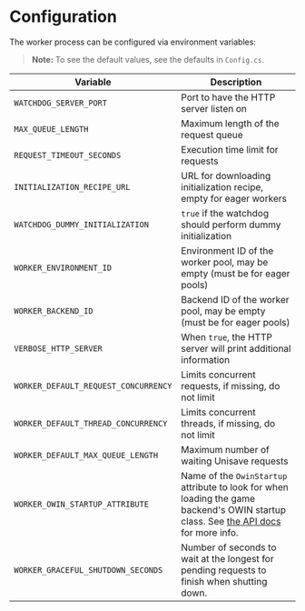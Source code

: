 # Configuration

The worker process can be configured via environment variables:

> **Note:** To see the default values, see the defaults in `Config.cs`.

| Variable                         | Description |
|----------------------------------|-------------|
| `WATCHDOG_SERVER_PORT`           | Port to have the HTTP server listen on |
| `MAX_QUEUE_LENGTH`               | Maximum length of the request queue |
| `REQUEST_TIMEOUT_SECONDS`        | Execution time limit for requests |
| `INITIALIZATION_RECIPE_URL`      | URL for downloading initialization recipe, empty for eager workers |
| `WATCHDOG_DUMMY_INITIALIZATION`  | `true` if the watchdog should perform dummy initialization |
| `WORKER_ENVIRONMENT_ID`          | Environment ID of the worker pool, may be empty (must be for eager pools) |
| `WORKER_BACKEND_ID`              | Backend ID of the worker pool, may be empty (must be for eager pools) |
| `VERBOSE_HTTP_SERVER`            | When `true`, the HTTP server will print additional information |
| `WORKER_DEFAULT_REQUEST_CONCURRENCY` | Limits concurrent requests, if missing, do not limit |
| `WORKER_DEFAULT_THREAD_CONCURRENCY` | Limits concurrent threads, if missing, do not limit |
| `WORKER_DEFAULT_MAX_QUEUE_LENGTH` | Maximum number of waiting Unisave requests |
| `WORKER_OWIN_STARTUP_ATTRIBUTE`  | Name of the `OwinStartup` attribute to look for when loading the game backend's OWIN startup class. See [the API docs](api-game-backend.md) for more info. |
| `WORKER_GRACEFUL_SHUTDOWN_SECONDS` | Number of seconds to wait at the longest for pending requests to finish when shutting down. |
